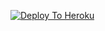 [![Deploy To Heroku](https://www.herokucdn.com/deploy/button.svg)](https://heroku.com/deploy?template=https://github.com/naitik123/rajukaka)
